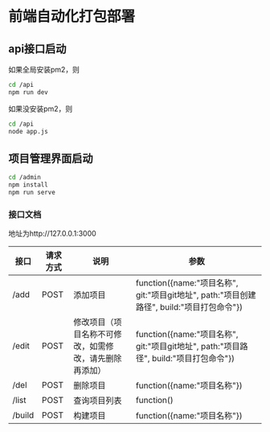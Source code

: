 <!--
 * @Author: zouzheng
 * @Date: 2020-06-22 17:48:54
 * @LastEditors: zouzheng
 * @LastEditTime: 2020-06-24 11:18:33
 * @Description: 这是XXX组件（页面）
--> 
# 前端自动化打包部署

## api接口启动
如果全局安装pm2，则
```bash
cd /api
npm run dev
```
如果没安装pm2，则
```bash
cd /api
node app.js
```

## 项目管理界面启动
```bash
cd /admin
npm install 
npm run serve
```

### 接口文档

地址为http://127.0.0.1:3000

接口|请求方式|说明|参数
-|-|-|-
/add|POST|添加项目|function({name:"项目名称", git:"项目git地址", path:"项目创建路径", build:"项目打包命令"})
/edit|POST|修改项目（项目名称不可修改，如需修改，请先删除再添加）|function({name:"项目名称", git:"项目git地址", path:"项目路径", build:"项目打包命令"})
/del|POST|删除项目|function({name:"项目名称"})
/list|POST|查询项目列表|function()
/build|POST|构建项目|function({name:"项目名称"})